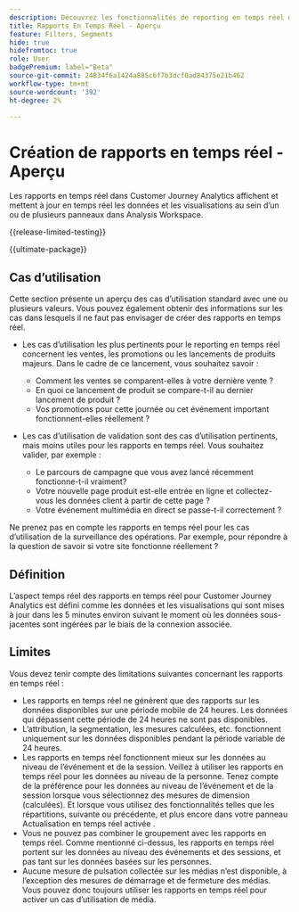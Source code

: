 ```yaml
---
description: Découvrez les fonctionnalités de reporting en temps réel dans Customer Journey Analytics.
title: Rapports En Temps Réel - Aperçu
feature: Filters, Segments
hide: true
hidefromtoc: true
role: User
badgePremium: label="Beta"
source-git-commit: 24834f6a1424a885c6f7b3dcf0ad84375e21b462
workflow-type: tm+mt
source-wordcount: '392'
ht-degree: 2%

---
```



# Création de rapports en temps réel - Aperçu

Les rapports en temps réel dans Customer Journey Analytics affichent et mettent à jour en temps réel les données et les visualisations au sein d’un ou de plusieurs panneaux dans Analysis Workspace.

{{release-limited-testing}}

{{ultimate-package}}

## Cas d’utilisation

Cette section présente un aperçu des cas d’utilisation standard avec une ou plusieurs valeurs. Vous pouvez également obtenir des informations sur les cas dans lesquels il ne faut pas envisager de créer des rapports en temps réel.

* Les cas d’utilisation les plus pertinents pour le reporting en temps réel concernent les ventes, les promotions ou les lancements de produits majeurs.
Dans le cadre de ce lancement, vous souhaitez savoir :

   * Comment les ventes se comparent-elles à votre dernière vente ?
   * En quoi ce lancement de produit se compare-t-il au dernier lancement de produit ?
   * Vos promotions pour cette journée ou cet événement important fonctionnent-elles réellement ?

* Les cas d’utilisation de validation sont des cas d’utilisation pertinents, mais moins utiles pour les rapports en temps réel.
Vous souhaitez valider, par exemple :

   * Le parcours de campagne que vous avez lancé récemment fonctionne-t-il vraiment?
   * Votre nouvelle page produit est-elle entrée en ligne et collectez-vous les données client à partir de cette page ?
   * Votre événement multimédia en direct se passe-t-il correctement ?

Ne prenez pas en compte les rapports en temps réel pour les cas d’utilisation de la surveillance des opérations. Par exemple, pour répondre à la question de savoir si votre site fonctionne réellement ?


## Définition

L’aspect temps réel des rapports en temps réel pour Customer Journey Analytics est défini comme les données et les visualisations qui sont mises à jour dans les 5 minutes environ suivant le moment où les données sous-jacentes sont ingérées par le biais de la connexion associée.

## Limites

Vous devez tenir compte des limitations suivantes concernant les rapports en temps réel :

* Les rapports en temps réel ne génèrent que des rapports sur les données disponibles sur une période mobile de 24 heures. Les données qui dépassent cette période de 24 heures ne sont pas disponibles.
* L’attribution, la segmentation, les mesures calculées, etc. fonctionnent uniquement sur les données disponibles pendant la période variable de 24 heures.
* Les rapports en temps réel fonctionnent mieux sur les données au niveau de l’événement et de la session. Veillez à utiliser les rapports en temps réel pour les données au niveau de la personne. <!--Need to explain this a bit better --> Tenez compte de la préférence pour les données au niveau de l’événement et de la session lorsque vous sélectionnez des mesures de dimension (calculées). Et lorsque vous utilisez des fonctionnalités telles que les répartitions, suivante ou précédente, et plus encore dans votre panneau Actualisation en temps réel activée .
* Vous ne pouvez pas combiner le groupement avec les rapports en temps réel. <!-- Do we need to explain this in more detail, why? --> Comme mentionné ci-dessus, les rapports en temps réel portent sur les données au niveau des événements et des sessions, et pas tant sur les données basées sur les personnes.
* Aucune mesure de pulsation collectée sur les médias n’est disponible, à l’exception des mesures de démarrage et de fermeture des médias. Vous pouvez donc toujours utiliser les rapports en temps réel pour activer un cas d’utilisation de média.
